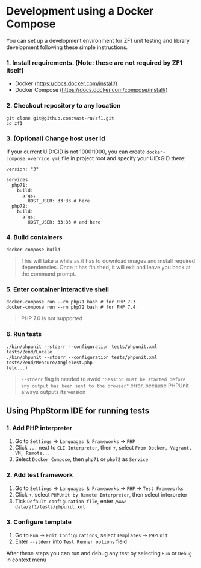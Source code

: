 # Development using a Docker Compose

You can set up a development environment for ZF1 unit testing and library 
development following these simple instructions.

### 1. Install requirements. (Note: these are not required by ZF1 itself)

- Docker (https://docs.docker.com/install/)
- Docker Compose (https://docs.docker.com/compose/install/)

### 2. Checkout repository to any location

    git clone git@github.com:vast-ru/zf1.git
    cd zf1

### 3. (Optional) Change host user id

If your current UID:GID is not 1000:1000, you can create `docker-compose.override.yml` file in project root
and specify your UID:GID there:

    version: "3"

    services:
      php71:
        build:
          args:
            HOST_USER: 33:33 # here
      php72:
        build:
          args:
            HOST_USER: 33:33 # and here

### 4. Build containers

    docker-compose build

> This will take a while as it has to download images and install required dependencies.
> Once it has finished, it will exit and leave you back at the command prompt.

### 5. Enter container interactive shell

    docker-compose run --rm php71 bash # for PHP 7.3
    docker-compose run --rm php72 bash # for PHP 7.4

> PHP 7.0 is not supported

### 6. Run tests

    ./bin/phpunit --stderr --configuration tests/phpunit.xml tests/Zend/Locale
    ./bin/phpunit --stderr --configuration tests/phpunit.xml tests/Zend/Measure/AngleTest.php
    (etc...)

> `--stderr` flag is needed to avoid `"Session must be started before any output has been
  sent to the browser"` error,
> because PHPUnit always outputs its version

## Using PhpStorm IDE for running tests

### 1. Add PHP interpreter

1. Go to `Settings` -> `Languages & Frameworks` -> `PHP`
2. Click `...` next to `CLI Interpreter`, then `+`,
   select `From Docker, Vagrant, VM, Remote...`
3. Select `Docker Compose`, then `php71` or `php72` as `Service`

### 2. Add test framework

1. Go to `Settings` -> `Languages & Frameworks` -> `PHP` -> `Test Frameworks`
2. Click `+`, select `PHPUnit by Remote Interpreter`, then select interpreter
3. Tick `Default configuration file`, enter `/www-data/zf1/tests/phpunit.xml`

### 3. Configure template

1. Go to `Run` -> `Edit Configurations`, select `Templates` -> `PHPUnit`
2. Enter `--stderr` into `Test Runner options` field

After these steps you can run and debug any test by selecting `Run` or `Debug` in
context menu 
